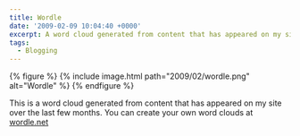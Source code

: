 ```yaml
---
title: Wordle
date: '2009-02-09 10:04:40 +0000'
excerpt: A word cloud generated from content that has appeared on my site over the last few months.
tags:
  - Blogging
---
```

{% figure %}
{% include image.html path="2009/02/wordle.png" alt="Wordle" %}
{% endfigure %}

This is a word cloud generated from content that has appeared on my site over the last few months. You can create your own word clouds at [wordle.net][1]

[1]: http://wordle.net
